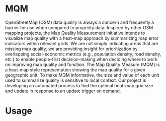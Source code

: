 # MQM

OpenStreetMap (OSM) data quality is always a concern and frequently a barrier for use when compared to propriety data. Inspired by other OSM mapping projects, the Map Quality Measurement initiative intends to visualize map quality with a heat-map approach by summarizing map error indicators within relevant grids. We are not simply indicating areas that are missing map quality, we are providing insight for prioritization by overlapping social-economic metrics (e.g., population density, road density, etc.) to enable people-first decision-making when deciding where to work on improving map quality and function. The Map Quality Measure (MQM) is a heat-map style representation showing the map quality for a given geographic unit. To make MQM informative, the size and value of each unit used to summarize quality is sensitive to local context. Our project is developing an automated process to find the optimal heat-map grid size and update in response to an update trigger on demand.

# Usage
